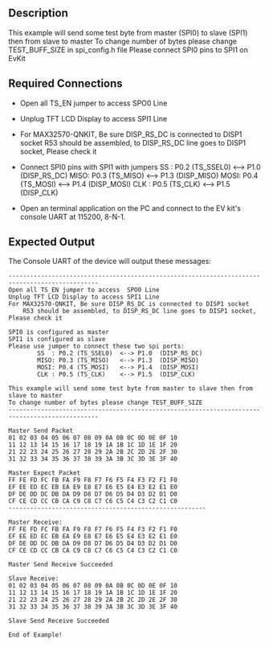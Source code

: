 ## Description

This example will send some test byte from master (SPI0) to slave (SPI1) then from slave to master
To change number of bytes please change TEST_BUFF_SIZE in spi_config.h file
Please connect SPI0 pins to SPI1 on EvKit
    
## Required Connections

-	Open all TS_EN jumper to access  SPO0 Line
-	Unplug TFT LCD Display to access SPI1 Line
-   For MAX32570-QNKIT, Be sure DISP_RS_DC is connected to DISP1 socket
		R53 should be assembled, to DISP_RS_DC line goes to DISP1 socket, Please check it
-   Connect SPI0 pins with SPI1 with jumpers
        SS  : P0.2 (TS_SSEL0) <-->  P1.0  (DISP_RS_DC)
        MISO: P0.3 (TS_MISO)  <-->  P1.3  (DISP_MISO)
        MOSI: P0.4 (TS_MOSI)  <-->  P1.4  (DISP_MOSI)
        CLK : P0.5 (TS_CLK)   <-->  P1.5  (DISP_CLK)

-   Open an terminal application on the PC and connect to the EV kit's console UART at 115200, 8-N-1.


## Expected Output

The Console UART of the device will output these messages:

```
-----------------------------------------------------------------------------------------------
Open all TS_EN jumper to access  SPO0 Line
Unplug TFT LCD Display to access SPI1 Line
For MAX32570-QNKIT, Be sure DISP_RS_DC is connected to DISP1 socket
	R53 should be assembled, to DISP_RS_DC line goes to DISP1 socket, Please check it

SPI0 is configured as master
SPI1 is configured as slave
Please use jumper to connect these two spi ports:
        SS  : P0.2 (TS_SSEL0)  <--> P1.0  (DISP_RS_DC)
        MISO: P0.3 (TS_MISO)   <--> P1.3  (DISP_MISO)
        MOSI: P0.4 (TS_MOSI)   <--> P1.4  (DISP_MOSI)
        CLK : P0.5 (TS_CLK)    <--> P1.5  (DISP_CLK)

This example will send some test byte from master to slave then from slave to master
To change number of bytes please change TEST_BUFF_SIZE
-----------------------------------------------------------------------------------------------

Master Send Packet
01 02 03 04 05 06 07 08 09 0A 0B 0C 0D 0E 0F 10
11 12 13 14 15 16 17 18 19 1A 1B 1C 1D 1E 1F 20
21 22 23 24 25 26 27 28 29 2A 2B 2C 2D 2E 2F 30
31 32 33 34 35 36 37 38 39 3A 3B 3C 3D 3E 3F 40

Master Expect Packet
FF FE FD FC FB FA F9 F8 F7 F6 F5 F4 F3 F2 F1 F0
EF EE ED EC EB EA E9 E8 E7 E6 E5 E4 E3 E2 E1 E0
DF DE DD DC DB DA D9 D8 D7 D6 D5 D4 D3 D2 D1 D0
CF CE CD CC CB CA C9 C8 C7 C6 C5 C4 C3 C2 C1 C0
-------------------------------------------------------

Master Receive:
FF FE FD FC FB FA F9 F8 F7 F6 F5 F4 F3 F2 F1 F0
EF EE ED EC EB EA E9 E8 E7 E6 E5 E4 E3 E2 E1 E0
DF DE DD DC DB DA D9 D8 D7 D6 D5 D4 D3 D2 D1 D0
CF CE CD CC CB CA C9 C8 C7 C6 C5 C4 C3 C2 C1 C0

Master Send Receive Succeeded

Slave Receive:
01 02 03 04 05 06 07 08 09 0A 0B 0C 0D 0E 0F 10
11 12 13 14 15 16 17 18 19 1A 1B 1C 1D 1E 1F 20
21 22 23 24 25 26 27 28 29 2A 2B 2C 2D 2E 2F 30
31 32 33 34 35 36 37 38 39 3A 3B 3C 3D 3E 3F 40

Slave Send Receive Succeeded

End of Example!
```

